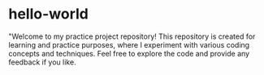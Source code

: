 # hello-world
"Welcome to my practice project repository! This repository is created for learning and practice purposes, where I experiment with various coding concepts and techniques. Feel free to explore the code and provide any feedback if you like. 
